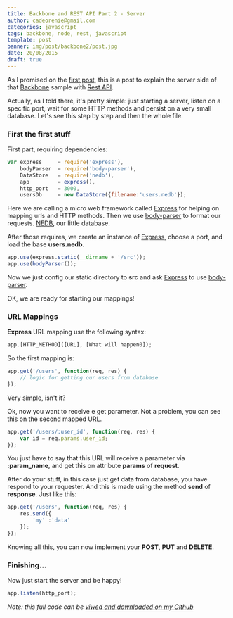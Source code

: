 ```yaml
---
title: Backbone and REST API Part 2 - Server
author: cadeorenie@gmail.com
categories: javascript
tags: backbone, node, rest, javascript
template: post
banner: img/post/backbone2/post.jpg
date: 20/08/2015
draft: true
---
```


As I promised on the [first post][FirstPost], this is a post to explain the server side of that [Backbone] sample with [Rest API][Rest].

Actually, as I told there, it's pretty simple: just starting a server, listen on a specific port, wait for some HTTP methods and persist on a very small database. Let's see this step by step and then the whole file.

### First the first stuff

First part, requiring dependencies:

```javascript
var express     = require('express'),
    bodyParser  = require('body-parser'),
    DataStore   = require('nedb'),
    app         = express(),
    http_port   = 3000,
    usersDb     = new DataStore({filename:'users.nedb'});
```

Here we are calling a micro web framework called [Express] for helping on mapping urls and HTTP methods. Then we use [body-parser] to format our requests. [NEDB], our little database.

After those requires, we create an instance of [Express], choose a port, and load the base **users.nedb**.

```javascript
app.use(express.static(__dirname + '/src'));
app.use(bodyParser());
```
Now we just config our static directory to **src** and ask [Express] to use [body-parser].

OK, we are ready for starting our mappings!

### URL Mappings

**Express** URL mapping use the following syntax:

```javascript
app.[HTTP_METHOD]([URL], [What will happen0]);
```

So the first mapping is:

```javascript
app.get('/users', function(req, res) {
    // logic for getting our users from database
});
```

Very simple, isn't it?

Ok, now you want to receive e get parameter. Not a problem, you can see this on the second mapped URL.

```javascript
app.get('/users/:user_id', function(req, res) {
    var id = req.params.user_id;
});
```

You just have to say that this URL will receive a parameter via **:param_name**, and get this on attribute **params** of **request**.

After do your stuff, in this case just get data from database, you have respond to your requester. And this is made using the method **send** of **response**. Just like this:

```javascript
app.get('/users', function(req, res) {
    res.send({
        'my' :'data'
    });
});
```

Knowing all this, you can now implement your **POST**, **PUT** and **DELETE**.

### Finishing...

Now just start the server and be happy!

```javascript
app.listen(http_port);
```

*Note: this full code can be [viwed and downloaded on my Github](https://github.com/renie/backbone-node-sample/blob/master/server.js "Go to github repo of this demo")*


[Backbone]: http://backbonejs.org/ "Go to Backbone official page"
[Rest]: https://en.wikipedia.org/wiki/Representational_state_transfer "Go to definition of REST on Wikipedia"
[FirstPost]: /2015/08/10/backbone-and-rest-api "Go to first post"
[Express]: http://expressjs.com/ "Go to Express official page"
[Body-Parser]: https://www.npmjs.com/package/body-parser "Go to body-parser page on NPM"
[NEDB]: https://github.com/louischatriot/nedb "Go to NEDB page on Github"